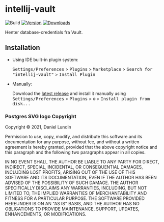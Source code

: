 # intellij-vault

![Build](https://github.com/davidsteinsland/intellij-vault/workflows/Build/badge.svg)
[![Version](https://img.shields.io/jetbrains/plugin/v/16092-intellij-vault.svg)](https://plugins.jetbrains.com/plugin/16092-intellij-vault)
[![Downloads](https://img.shields.io/jetbrains/plugin/d/16092-intellij-vault.svg)](https://plugins.jetbrains.com/plugin/16092-intellij-vault)

<!-- Plugin description -->
Henter database-credentials fra Vault.
<!-- Plugin description end -->

## Installation

- Using IDE built-in plugin system:
  
  <kbd>Settings/Preferences</kbd> > <kbd>Plugins</kbd> > <kbd>Marketplace</kbd> > <kbd>Search for "intellij-vault"</kbd> >
  <kbd>Install Plugin</kbd>
  
- Manually:

  Download the [latest release](https://github.com/davidsteinsland/intellij-vault/releases/latest) and install it manually using
  <kbd>Settings/Preferences</kbd> > <kbd>Plugins</kbd> > <kbd>⚙️</kbd> > <kbd>Install plugin from disk...</kbd>
  
### Postgres SVG logo Copyright

Copyright © 2021, Daniel Lundin

Permission to use, copy, modify, and distribute this software and its documentation for any purpose, without fee, and without a written agreement is hereby granted, provided that the above copyright notice and this paragraph and the following two paragraphs appear in all copies.

IN NO EVENT SHALL THE AUTHOR BE LIABLE TO ANY PARTY FOR DIRECT, INDIRECT, SPECIAL, INCIDENTAL, OR CONSEQUENTIAL DAMAGES, INCLUDING LOST PROFITS, ARISING OUT OF THE USE OF THIS SOFTWARE AND ITS DOCUMENTATION, EVEN IF THE AUTHOR HAS BEEN ADVISED OF THE POSSIBILITY OF SUCH DAMAGE.
THE AUTHOR SPECIFICALLY DISCLAIMS ANY WARRANTIES, INCLUDING, BUT NOT LIMITED TO, THE IMPLIED WARRANTIES OF MERCHANTABILITY AND FITNESS FOR A PARTICULAR PURPOSE. THE SOFTWARE PROVIDED HEREUNDER IS ON AN "AS IS" BASIS, AND THE AUTHOR HAS NO OBLIGATIONS TO PROVIDE MAINTENANCE, SUPPORT, UPDATES, ENHANCEMENTS, OR MODIFICATIONS.